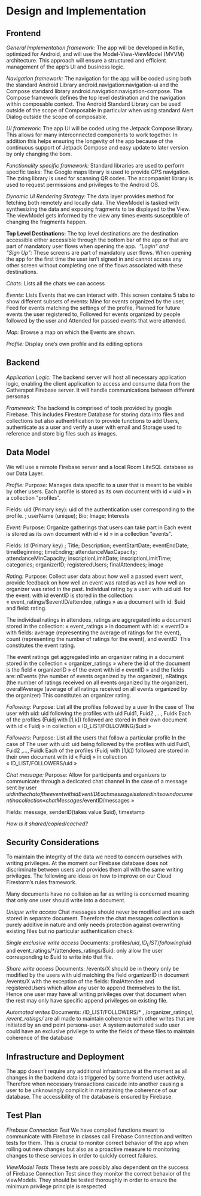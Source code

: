# Design and Implementation

## Frontend

*General Implementation framework:*
The app will be developed in Kotlin, optimized for Android, and will use the Model-View-ViewModel (MVVM) architecture. This approach will ensure a structured and efficient management of the app’s UI and business logic. 

*Navigation framework:* 
The navigation for the app will be coded using both the standard Android Library android.navigation:navigation-ui and the Compose standard library android.navigation:navigation-compose. The Compose framework defines the top level destination and the navigation within composable context. The Android Standard Library can be used outside of the scope of Composable in particular when using standard Alert Dialog outside the scope of composable.

*UI framework:*
The app UI will be coded using the Jetpack Compose library. This allows for many interconnected components to work together. In addition this helps ensuring the longevity of the app because of the continuous support of Jetpack Compose and easy update to later version by only changing the bom.

*Functionality specific framework:*
Standard libraries are used to perform specific tasks: 
The Google maps library is used to provide GPS navigation. The zxing library is used for scanning QR codes. The accompanist library is used to request permissions and privileges to the Android OS.

*Dynamic UI Rendering Strategy:*
The data layer provides method for fetching both remotely and locally data. The ViewModel is tasked with synthesizing the data and exposing fragments to be displayed to the View. The viewModel gets informed by the view any times events susceptible of changing the fragments happen.

**Top Level Destinations:**
The top level destinations are the destination accessible either accessible through the bottom bar of the app or that are part of mandatory user flows when opening the app. 
 *"Login" and "Sign Up":* These screens are part of mandatory user flows. When opening the app for the first time the user isn’t signed in and cannot access any other screen without completing one of the flows associated with these destinations.

*Chats:*
Lists all the chats we can access

*Events:*
Lists Events that we can interact with. This screen contains 5 tabs to show different subsets of events: Mine for events organized by the user, Feed for events matching the settings of the profile, Planned for future events the user registered to, Followed for events organized by people followed by the user and Attended for passed events that were attended.

*Map:*
Browse a map on which the Events are shown.

*Profile:*
Display one’s own profile and its editing options




## Backend

*Application Logic:*
The backend server will host all necessary application logic, enabling the client application to access and consume data from the Gatherspot Firebase server. It will handle communications between different personas

*Framework:*
The backend is comprised of tools provided by google Firebase. This includes Firestore Database for storing data into files and collections but also authentification to provide functions to add Users, authenticate as a user and verify a user with email and Storage used to reference and store big files such as images.



## Data Model

We will use a remote Firebase server and a local Room LiteSQL database as our Data Layer.

*Profile:*
Purpose: Manages data specific to a user that is meant to be visible by other users.
Each profile is stored as its own document with id « uid » in a collection "profiles". 

Fields: uid (Primary key): uid of the authentication user corresponding to the profile. ; userName (unique); Bio; Image; Interests

*Event:*
Purpose: Organize gatherings that users can take part in
Each event is stored as its own document with id « id » in a collection "events".

Fields: Id (Primary key) ; Title; Description; eventStartDate; eventEndDate; timeBeginning; timeEnding; attendanceMaxCapacity; attendanceMinCapacity; inscriptionLimitDate; inscriptionLimitTime; categories; organizerID; registeredUsers; finalAttendees; image

*Rating:*
Purpose: Collect user data about how well a passed event went, provide feedback on how well an event was rated as well as how well an organizer was rated in the past.
Individual rating by a user: with uid uid  for the event: with id eventID is stored in the collection: « event_ratings/$eventID/attendee_ratings » as a document with id: $uid and field: rating. 

The individual ratings in attendees_ratings are aggregated into a document stored in the collection: « event_ratings » in document with id: « eventID » with fields: average (representing the average of ratings for the event), count (representing the number of ratings for the event), and eventID  This constitutes the event rating.

The event ratings get aggregated into an organizer rating in a document stored in the collection « organizer_ratings » where the id of the document is the field « organizerID » of the event with id « eventID » and the fields are: nEvents (the number of events organized by the organizer), nRatings (the number of ratings received on all events organized by the organizer), overallAverage (average of all ratings received on all events organized by the organizer)
This constitutes an organizer rating.

*Following:*
Purpose: List all the profiles followed by a user
In the case of The user with uid: uid following the profiles with uid Fuid1, Fuid2 ,…, Fuidk
Each of the profiles (Fuidj with [1,k]) followed are stored in their own document with id « Fuidj » in collection « ID_LIST/FOLLOWING/$uid »

*Followers:*
Purpose: List all the users that follow a particular profile
In the case of The user with uid: uid being followed by the profiles with uid Fuid1, Fuid2 ,…, Fuidk
Each of the profiles (Fuidj with [1,k]) followed are stored in their own document with id « Fuidj » in collection « ID_LIST/FOLLOWERS/uid »

*Chat message:*
Purpose: Allow for participants and organizers to communicate through a dedicated chat channel
In the case of a message sent by user $uid in the chat of the event with id EventID
Each message is stored in its own document in a collection « chatMessages/$eventID/messages » 

Fields: message, senderID(takes value $uid), timestamp
 

*How is it shared/copied/cached?*

## Security Considerations
To maintain the integrity of the data we need to concern ourselves with writing privileges. At the moment our Firebase database does not discriminate between users and provides them all with the same writing privileges. The following are ideas on how to improve on our Cloud Firestorm’s rules framework.

Many documents have no collision as far as writing is concerned meaning that only one user should write into a document.

*Unique write access*
Chat messages should never be modified and are each stored in separate document. Therefore the chat messages collection is purely additive in nature and only needs protection against overwriting existing files but no particular authentication check.

*Single exclusive write access*
Documents: profiles/$uid, ID_LIST/following/$uid and event_ratings/*/attendees_ratings/$uid:  only allow the user corresponding to $uid to write into that file.  

*Share write access*
Documents: /events/X should be in theory only be modified by the users with uid matching the field organizerID in document /events/X with the exception of the fields: finalAttendee and registeredUsers which allow any user to append themselves to the list. Hence one user may have all writing privileges over that document when the rest may only have specific append privileges on existing file.

*Automated writes*
Documents: /ID_LIST/FOLLOWERS/* , /organizer_ratings/*, /event_ratings/* are all made to maintain coherence with other writes that are initiated by an end point persona-user. A system automated sudo user could have an exclusive privilege to write the fields of these files to maintain coherence of the database



## Infrastructure and Deployment

The app doesn’t require any additional infrastructure at the moment as all changes in the backend data is triggered by some frontend user activity. Therefore when necessary transactions cascade into another causing a user to be  unknowingly complicit in maintaining the coherence of our database. 
The accessibility of the database is ensured by Firebase.


## Test Plan

*Firebase Connection Test*
We have compiled functions meant to communicate with Firebase in classes call Firebase Connection and written tests for them. This is crucial to monitor correct behavior of the app when rolling out new changes but also as a proactive measure to monitoring changes to these services in order to quickly correct failures.

*ViewModel Tests*
These tests are possibly also dependent on the success of Firebase Connection Test since they monitor the correct behavior of the viewModels. They should be tested thoroughly in order to ensure the minimum privilege principle is respected



